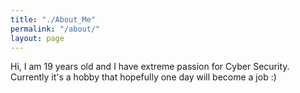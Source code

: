 ```yaml
---
title: "./About_Me"
permalink: "/about/"
layout: page
---
```


Hi, I am 19 years old and I have extreme passion for Cyber Security.  
Currently it's a hobby that hopefully one day will become a job :)  

